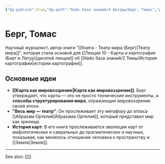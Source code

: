 ```yaml
---
{"dg-publish":true,"dg-path":"Кейс база знаний/4 Авторы/Берг, Томас","permalink":"/kejs-baza-znanij/4-avtory/berg-tomas/"}
---
```


# Берг, Томас

Научный журналист, автор книги "[[Книга - Театр мира (Берг)\|Театр мира]]", которая стала основой для [[Лекция 10 - Карты и картография (Берг и Латур)\|десятой лекции]] об [[Кейс база знаний/2 Темы/История картографии\|истории картографии]].

## Основные идеи
- **[[Карта как мировоззрение\|Карта как мировоззрение]]**: Берг утверждает, что карты — это не просто технические инструменты, а **способы структурирования мира**, отражающие мировоззрение своей эпохи.
- **"Весь мир — театр"**: Он прослеживает эту метафору до атласа [[Абрахам Ортелий\|Абрахама Ортелия]], который представил мир как зрелище.
- **История карт**: В его книге прослеживается эволюция карт от мифологических и сакральных до прагматических и научных, показывая, как менялось отношение человека к пространству и [[Земля\|Земле]].






---
See also:
[[]]
